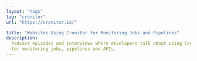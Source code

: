 ```yaml
---
layout: "tags"
tag: "cronitor"
url: "https://cronitor.io/"

title: "Websites Using Cronitor for Monitoring Jobs and Pipelines"
description:
  Podcast episodes and interviews where developers talk about using Cronitor
  for monitoring jobs, pipelines and APIs.
---
```

